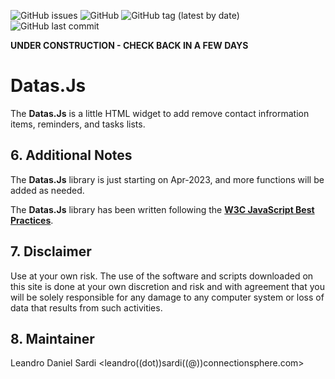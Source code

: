 ![GitHub issues](https://img.shields.io/github/issues/leandrosardi/datasjs) ![GitHub](https://img.shields.io/github/license/leandrosardi/datasjs) ![GitHub tag (latest by date)](https://img.shields.io/github/v/tag/leandrosardi/datasjs) ![GitHub last commit](https://img.shields.io/github/last-commit/leandrosardi/datasjs)


**UNDER CONSTRUCTION - CHECK BACK IN A FEW DAYS**

# Datas.Js
The **Datas.Js** is a little HTML widget to add remove contact infrormation items, reminders, and tasks lists. 

## 6. Additional Notes

The **Datas.Js** library is just starting on Apr-2023, and more functions will be added as needed.

The **Datas.Js** library has been written following the [**W3C JavaScript Best Practices**](https://www.w3.org/community/webed/wiki/JavaScript_best_practices).

## 7. Disclaimer

Use at your own risk. The use of the software and scripts downloaded on this site is done at your own discretion and risk and with agreement that you will be solely responsible for any damage to any computer system or loss of data that results from such activities.

## 8. Maintainer

Leandro Daniel Sardi <leandro((dot))sardi((@))connectionsphere.com>